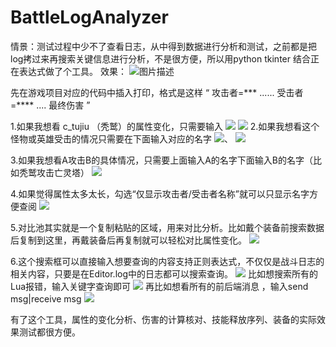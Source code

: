 # BattleLogAnalyzer
情景：测试过程中少不了查看日志，从中得到数据进行分析和测试，之前都是把log拷过来再搜索关键信息进行分析，不是很方便，所以用python tkinter 结合正在表达式做了个工具。
效果：
![图片描述](https://testerhome.com/uploads/photo/2021/9af80c98-d712-45ba-ba2f-43a503494dc2.png!large)


先在游戏项目对应的代码中插入打印，格式是这样   “ 攻击者=***    ...... 受击者=****  ....  最终伤害 ”


1.如果我想看 c_tujiu （秃鹫）的属性变化，只需要输入
![](/uploads/photo/2021/dfbca728-1edd-484a-bf23-7e42268a6f16.png!large)
![](/uploads/photo/2021/1c2c2001-e996-4c33-8a7c-b949d62b745e.png!large)
2.如果我想看这个怪物或英雄受击的情况只需要在下面输入对应的名字
![](/uploads/photo/2021/8e9cd50b-50dd-4d2f-9298-196add63ef4e.png!large)、
![](/uploads/photo/2021/dad5414c-f4af-4837-b01a-942b7430b980.png!large)

3.如果我想看A攻击B的具体情况，只需要上面输入A的名字下面输入B的名字（比如秃鹫攻击亡灵塔）
![](/uploads/photo/2021/f5fc8fda-1d08-4f27-a523-0e3d3ed277bb.png!large)

4.如果觉得属性太多太长，勾选“仅显示攻击者/受击者名称”就可以只显示名字方便查阅
![](/uploads/photo/2021/2c215bd9-12de-4407-bb7d-e656acf93616.png!large)

5.对比池其实就是一个复制粘贴的区域，用来对比分析。比如戴个装备前搜索数据后复制到这里，再戴装备后再复制就可以轻松对比属性变化。
![](/uploads/photo/2021/6142a742-c2ab-4c3b-b13b-86c11a03ae42.png!large)

6.这个搜索框可以直接输入想要查询的内容支持正则表达式，不仅仅是战斗日志的相关内容，只要是在Editor.log中的日志都可以搜索查询。
![](/uploads/photo/2021/d41e06c7-8257-4b3c-9037-c82b4b09d737.png!large)
比如想搜索所有的Lua报错，输入关键字查询即可
![](/uploads/photo/2021/f2272668-bc87-427d-807d-2529f14fb1c2.png!large)
再比如想看所有的前后端消息 ，输入send msg|receive msg
![](/uploads/photo/2021/f5ac2118-c76b-4362-b084-42df38138c99.png!large)


有了这个工具，属性的变化分析、伤害的计算核对、技能释放序列、装备的实际效果测试都很方便。




